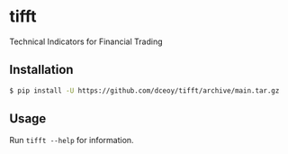 tifft
=====

Technical Indicators for Financial Trading

Installation
------------

```sh
$ pip install -U https://github.com/dceoy/tifft/archive/main.tar.gz
```

Usage
-----

Run `tifft --help` for information.
